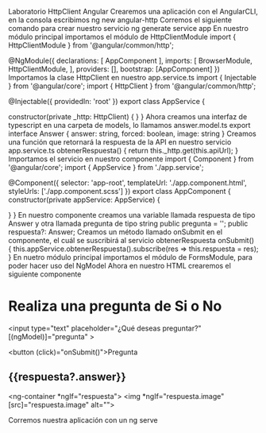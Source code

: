 Laboratorio HttpClient Angular
Crearemos una aplicación con el AngularCLI, en la consola escribimos ng new angular-http
Corremos el siguiente comando para crear nuestro servicio ng generate service app
En nuestro módulo principal importamos el módulo de HttpClientModule
import { HttpClientModule } from '@angular/common/http';

@NgModule({
  declarations: [
    AppComponent
  ],
  imports: [
    BrowserModule,
    HttpClientModule,
  ],
  providers: [],
  bootstrap: [AppComponent]
})
Importamos la clase HttpClient en nuestro app.service.ts
import { Injectable } from '@angular/core';
import { HttpClient } from '@angular/common/http';

@Injectable({
  providedIn: 'root'
})
export class AppService {

  constructor(private _http: HttpClient) { }
}
Ahora creamos una interfaz de typescript en una carpeta de models, lo llamamos answer.model.ts
export interface Answer {
  answer: string,
  forced: boolean,
  image: string
}
Creamos una función que retornará la respuesta de la API en nuestro servicio app.service.ts
  obtenerRespuesta() {
    return this._http.get<Answer>(this.apiUrl);
  }
Importamos el servicio en nuestro componente
import { Component } from '@angular/core';
import { AppService } from './app.service';

@Component({
  selector: 'app-root',
  templateUrl: './app.component.html',
  styleUrls: ['./app.component.scss']
})
export class AppComponent {
  constructor(private appService: AppService) {
    
  }
}
En nuestro componente creamos una variable llamada respuesta de tipo Answer y otra llamada pregunta de tipo string public pregunta = ''; public respuesta?: Answer;
Creamos un método llamado onSubmit en el componente, el cuál se suscribirá al servicio obtenerRespuesta
  onSubmit() {
    this.appService.obtenerRespuesta().subscribe(res => this.respuesta = res);
  }
En nuetro módulo principal importamos el módulo de FormsModule, para poder hacer uso del NgModel
Ahora en nuestro HTML crearemos el siguiente componente
<h1>Realiza una pregunta de Si o No</h1>

<input type="text" placeholder="¿Qué deseas preguntar?" [(ngModel)]="pregunta" >

<button (click)="onSubmit()">Pregunta</button>

<div style="margin-top: 20px;">
  <h2>{{respuesta?.answer}}</h2>

  <ng-container *ngIf="respuesta">
    <img *ngIf="respuesta.image" [src]="respuesta.image" alt="">
  </ng-container>
</div>
Corremos nuestra aplicación con un ng serve
